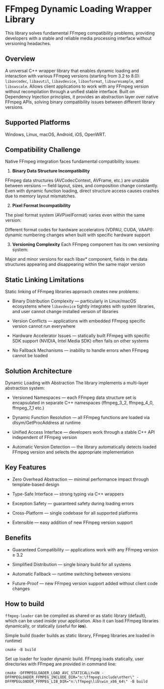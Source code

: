 # FFmpeg Dynamic Loading Wrapper Library

This library solves fundamental FFmpeg compatibility problems, providing developers with a stable and reliable media processing interface without versioning headaches.


## Overview

A universal C++ wrapper library that enables dynamic loading and interaction with various FFmpeg versions (starting from 3.2 to 8.0): `libavcodec`, `libavutil`, `libavdevice`, `libavformat`, `libswresample`, and `libswscale`. 
Allows client applications to work with any FFmpeg version without recompilation through a unified stable interface.
Built on Dependency Injection principles, it provides an abstraction layer over native FFmpeg APIs, solving binary compatibility issues between different library versions.

## Supported Platforms

Windows, Linux, macOS, Android, iOS, OpenWRT.


## Compatibility Challenge

Native FFmpeg integration faces fundamental compatibility issues:

1. **Binary Data Structure Incompatibility**

FFmpeg data structures (AVCodecContext, AVFrame, etc.) are unstable between versions — field layout, sizes, and composition change constantly. Even with dynamic function loading, direct structure access causes crashes due to memory layout mismatches.

2. **Pixel Format Incompatibility**

The pixel format system (AVPixelFormat) varies even within the same version:

Different format codes for hardware accelerators (VDPAU, CUDA, VAAPI): dynamic numbering changes when built with specific hardware support

3. **Versioning Complexity**
Each FFmpeg component has its own versioning system:

Major and minor versions for each libav* component, fields in the data structures appearing and disappearing within the same major version


## Static Linking Limitations

Static linking of FFmpeg libraries approach creates new problems:

* Binary Distribution Complexity — particularly in Linux/macOS ecosystems where `libavdevice` tightly integrates with system libraries, and user cannot change installed version of libraries

* Version Conflicts — applications with embedded FFmpeg specific version cannot run everywhere

* Hardware Accelerator Issues — statically built FFmpeg with specific SDK support (NVIDIA, Intel Media SDK) often fails on other systems

* No Fallback Mechanisms — inability to handle errors when FFmpeg cannot be loaded


## Solution Architecture

Dynamic Loading with Abstraction
The library implements a multi-layer abstraction system:

* Versioned Namespaces — each FFmpeg data structure set is encapsulated in separate C++ namespaces (ffmpeg_3_2, ffmpeg_4_0, ffmpeg_7_1 etc.)

* Dynamic Function Resolution — all FFmpeg functions are loaded via dlsym/GetProcAddress at runtime

* Unified Access Interface — developers work through a stable C++ API independent of FFmpeg version

* Automatic Version Detection — the library automatically detects loaded FFmpeg version and selects the appropriate implementation


## Key Features

* Zero Overhead Abstraction — minimal performance impact through template-based design

* Type-Safe Interface — strong typing via C++ wrappers

* Exception Safety — guaranteed safety during loading errors

* Cross-Platform — single codebase for all supported platforms

* Extensible — easy addition of new FFmpeg version support


## Benefits

* Guaranteed Compatibility — applications work with any FFmpeg version ≥ 3.2

* Simplified Distribution — single binary build for all systems

* Automatic Fallback — runtime switching between versions

* Future-Proof — new FFmpeg version support added without client code changes



## How to build

`ffmpeg-loader` can be compiled as shared or as static library (default), which can be used inside your application.
Also it can load FFmpeg libraries dynamically, or statically (useful for **ios**).


Simple build (loader builds as static library, FFmpeg libraries are loaded in runtime)
```
cmake -B build
```


Set up loader for loader dynamic build. FFmpeg loads statically, user directories with FFmpeg are provided in command line:
```
cmake -DFFMPEGLOADER_LOAD_AVC_STATICALLY=ON -DFFMPEGLOADER_FFMPEG_INCLUDE_DIR="n:\ffmpeg\include\other\" -DFFMPEGLOADER_FFMPEG_LIB_DIR="n:\ffmpeg\lib\win_x86_64\" -B build
```
